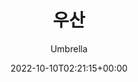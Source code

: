 ---
title: "우산"
subtitle: "Umbrella"
description: "數位單曲"
icon: "library_music"
weight: 53000000
date: 2022-10-10T02:21:15+00:00
lastmod: 2022-10-10T02:21:15+00:00
draft: false
images: []
---